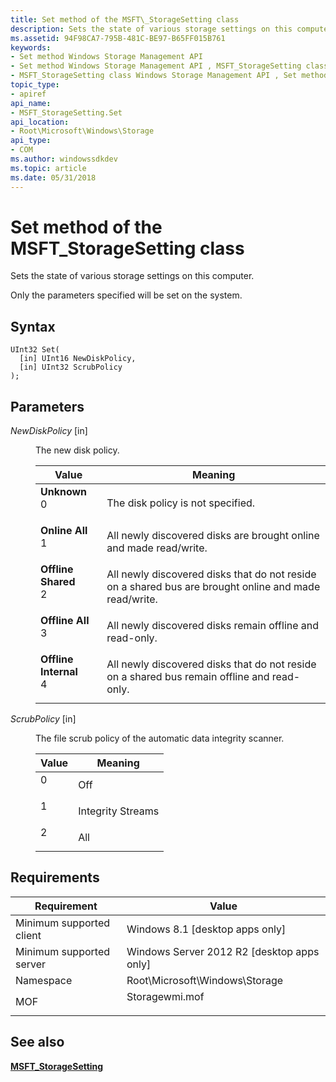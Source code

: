 ```yaml
---
title: Set method of the MSFT\_StorageSetting class
description: Sets the state of various storage settings on this computer.
ms.assetid: 94F98CA7-795B-481C-BE97-B65FF015B761
keywords:
- Set method Windows Storage Management API
- Set method Windows Storage Management API , MSFT_StorageSetting class
- MSFT_StorageSetting class Windows Storage Management API , Set method
topic_type:
- apiref
api_name:
- MSFT_StorageSetting.Set
api_location:
- Root\Microsoft\Windows\Storage
api_type:
- COM
ms.author: windowssdkdev
ms.topic: article
ms.date: 05/31/2018
---
```


# Set method of the MSFT\_StorageSetting class

Sets the state of various storage settings on this computer.

Only the parameters specified will be set on the system.

## Syntax


```mof
UInt32 Set(
  [in] UInt16 NewDiskPolicy,
  [in] UInt32 ScrubPolicy
);
```



## Parameters

<dl> <dt>

*NewDiskPolicy* \[in\]
</dt> <dd>

The new disk policy.



| Value                                                                                                                                                                                                                                                           | Meaning                                                                                                          |
|-----------------------------------------------------------------------------------------------------------------------------------------------------------------------------------------------------------------------------------------------------------------|------------------------------------------------------------------------------------------------------------------|
| <span id="Unknown"></span><span id="unknown"></span><span id="UNKNOWN"></span><dl> <dt>**Unknown**</dt> <dt>0</dt> </dl>                                     | The disk policy is not specified.<br/>                                                                     |
| <span id="Online_All"></span><span id="online_all"></span><span id="ONLINE_ALL"></span><dl> <dt>**Online All**</dt> <dt>1</dt> </dl>                         | All newly discovered disks are brought online and made read/write.<br/>                                    |
| <span id="Offline_Shared"></span><span id="offline_shared"></span><span id="OFFLINE_SHARED"></span><dl> <dt>**Offline Shared**</dt> <dt>2</dt> </dl>         | All newly discovered disks that do not reside on a shared bus are brought online and made read/write.<br/> |
| <span id="Offline_All"></span><span id="offline_all"></span><span id="OFFLINE_ALL"></span><dl> <dt>**Offline All**</dt> <dt>3</dt> </dl>                     | All newly discovered disks remain offline and read-only.<br/>                                              |
| <span id="Offline_Internal"></span><span id="offline_internal"></span><span id="OFFLINE_INTERNAL"></span><dl> <dt>**Offline Internal**</dt> <dt>4</dt> </dl> | All newly discovered disks that do not reside on a shared bus remain offline and read-only.<br/>           |



 

</dd> <dt>

*ScrubPolicy* \[in\]
</dt> <dd>

The file scrub policy of the automatic data integrity scanner.



| Value                                                                        | Meaning                      |
|------------------------------------------------------------------------------|------------------------------|
| <dl> <dt>0</dt> </dl> | Off<br/>               |
| <dl> <dt>1</dt> </dl> | Integrity Streams<br/> |
| <dl> <dt>2</dt> </dl> | All<br/>               |



 

</dd> </dl>

## Requirements



| Requirement | Value |
|-------------------------------------|-------------------------------------------------------------------------------------------|
| Minimum supported client<br/> | Windows 8.1 \[desktop apps only\]<br/>                                              |
| Minimum supported server<br/> | Windows Server 2012 R2 \[desktop apps only\]<br/>                                   |
| Namespace<br/>                | Root\\Microsoft\\Windows\\Storage<br/>                                              |
| MOF<br/>                      | <dl> <dt>Storagewmi.mof</dt> </dl> |



## See also

<dl> <dt>

[**MSFT\_StorageSetting**](msft-storagesetting.md)
</dt> </dl>

 

 





